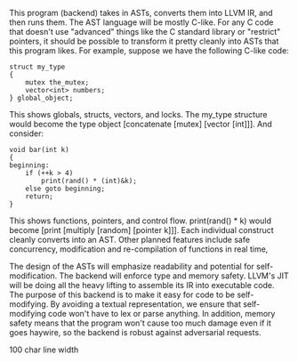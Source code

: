 This program (backend) takes in ASTs, converts them into LLVM IR, and then runs them. The AST language will be mostly C-like. For any C code that doesn't use "advanced" things like the C standard library or "restrict" pointers, it should be possible to transform it pretty cleanly into ASTs that this program likes. For example, suppose we have the following C-like code:
```
struct my_type
{
	mutex the_mutex;
	vector<int> numbers;
} global_object;
```
This shows globals, structs, vectors, and locks. The my_type structure would become the type object [concatenate [mutex] [vector [int]]]. And consider:
```
void bar(int k)
{
beginning:
	if (++k > 4)
		print(rand() * (int)&k);
	else goto beginning;
	return;
}
```
This shows functions, pointers, and control flow. print(rand() * k) would become [print [multiply [random] [pointer k]]]. Each individual construct cleanly converts into an AST. Other planned features include safe concurrency, modification and re-compilation of functions in real time, 

The design of the ASTs will emphasize readability and potential for self-modification. The backend will enforce type and memory safety. LLVM's JIT will be doing all the heavy lifting to assemble its IR into executable code. The purpose of this backend is to make it easy for code to be self-modifying. By avoiding a textual representation, we ensure that self-modifying code won't have to lex or parse anything. In addition, memory safety means that the program won't cause too much damage even if it goes haywire, so the backend is robust against adversarial requests.

100 char line width
